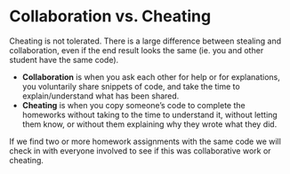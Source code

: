 # Collaboration vs. Cheating

Cheating is not tolerated. There is a large difference between stealing and collaboration, even if the end result looks the same \(ie. you and other student have the same code\).

* **Collaboration** is when you ask each other for help or for explanations, you voluntarily share snippets of code, and take the time to explain/understand what has been shared.
* **Cheating** is when you copy someone’s code to complete the homeworks without taking to the time to understand it, without letting them know, or without them explaining why they wrote what they did.

If we find two or more homework assignments with the same code we will check in with everyone involved to see if this was collaborative work or cheating.


